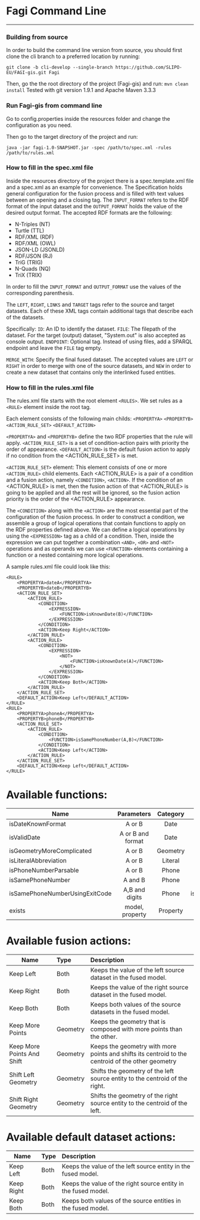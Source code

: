 # Fagi Command Line 
___
### Building from source
In order to build the command line version from source, you should first clone the cli branch to a preferred location by running:

`git clone -b cli-develop --single-branch https://github.com/SLIPO-EU/FAGI-gis.git Fagi`

Then, go the the root directory of the project (Fagi-gis) and run:
`mvn clean install`
Tested with git version 1.9.1 and Apache Maven 3.3.3

### Run Fagi-gis from command line
Go to config.properties inside the resources folder and change the configuration as you need.

Then go to the target directory of the project and run:

`java -jar fagi-1.0-SNAPSHOT.jar -spec /path/to/spec.xml -rules /path/to/rules.xml`

### How to fill in the spec.xml file
Inside the resources directory of the project there is a spec.template.xml file and a spec.xml as an example for convenience. The Specification holds general configuration for the fusion process and is filled with text values between an opening and a closing tag. 
The `INPUT_FORMAT` refers to the RDF format of the input dataset and the `OUTPUT_FORMAT` holds the value of the desired output format. The accepted RDF formats are the following:

* N-Triples (NT)
* Turtle (TTL)
* RDF/XML (RDF)
* RDF/XML (OWL)
* JSON-LD (JSONLD)
* RDF/JSON (RJ)
* TriG (TRIG)
* N-Quads (NQ)
* TriX (TRIX)

In order to fill the `INPUT_FORMAT` and `OUTPUT_FORMAT` use the values of the corresponding parenthesis.

The `LEFT`, `RIGHT`, `LINKS` and `TARGET` tags refer to the source and target datasets. Each of these XML tags contain additional tags that describe each of the datasets.

Specifically:
`ID`: An ID to identify the dataset.
`FILE`: The filepath of the dataset. For the target (output) dataset, "System.out" is also accepted as console output.
`ENDPOINT`: Optional tag. Instead of using files, add a SPARQL endpoint and leave the `FILE` tag empty.

`MERGE_WITH`: Specify the final fused dataset. The accepted values are `LEFT` or `RIGHT` in order to merge with one of the source datasets, and `NEW` in order to create a new dataset that contains only the interlinked fused entities. 

### How to fill in the rules.xml file

The rules.xml file starts with the root element `<RULES>`.
We set rules as a `<RULE>` element inside the root tag. 

Each <RULE> element consists of the following main childs:
`<PROPERTYA>`
`<PROPERTYB>`
`<ACTION_RULE_SET>`
`<DEFAULT_ACTION>`

`<PROPERTYA>` and `<PROPERTYB>` define the two RDF properties that the rule will apply.
`<ACTION_RULE_SET>` is a set of condition-action pairs with priority the order of appearance.
`<DEFAULT_ACTION>` is the default fusion action to apply if no condition from the <ACTION_RULE_SET> is met.

`<ACTION_RULE_SET>` element:
This element consists of one or more `<ACTION_RULE>` child elements. 
Each <ACTION_RULE> is a pair of a condition and a fusion action, namely `<CONDITION>`, `<ACTION>`.
If the condition of an <ACTION_RULE> is met, then the fusion action of that <ACTION_RULE> is going to be applied and all the rest will be ignored, so the fusion action priority is the order of the <ACTION_RULE> appearance. 

The `<CONDITION>` along with the `<ACTION>` are the most essential part of the configuration of the fusion process. 
In order to construct a condition, we assemble a group of logical operations that contain functions to apply on the RDF properties defined above.
We can define a logical operations by using the `<EXPRESSION>` tag as a child of a condition. 
Then, inside the expression we can put together a combination `<AND>`, `<OR>` and `<NOT>` operations and as operands we can use `<FUNCTION>` elements containing a function or a nested <EXPRESSION> containing more logical operations.

A sample rules.xml file could look like this: 

<RULES>

	<RULE>
		<PROPERTYA>dateA</PROPERTYA>
		<PROPERTYB>dateB</PROPERTYB>
		<ACTION_RULE_SET>
			<ACTION_RULE>
				<CONDITION>
					<EXPRESSION>
						<FUNCTION>isKnownDate(B)</FUNCTION>
					</EXPRESSION>
				</CONDITION>
				<ACTION>Keep Right</ACTION>
			</ACTION_RULE>			
			<ACTION_RULE>
				<CONDITION>
					<EXPRESSION>
						<NOT>
							<FUNCTION>isKnownDate(A)</FUNCTION>
						</NOT>
					</EXPRESSION>
				</CONDITION>
				<ACTION>Keep Both</ACTION>
			</ACTION_RULE>		
		</ACTION_RULE_SET>
		<DEFAULT_ACTION>Keep Left</DEFAULT_ACTION>
	</RULE>
	<RULE>
		<PROPERTYA>phoneA</PROPERTYA>
		<PROPERTYB>phoneB</PROPERTYB>
		<ACTION_RULE_SET>
			<ACTION_RULE>
				<CONDITION>
					<FUNCTION>isSamePhoneNumber(A,B)</FUNCTION>
				</CONDITION>
				<ACTION>Keep Left</ACTION>
			</ACTION_RULE>		
		</ACTION_RULE_SET>
		<DEFAULT_ACTION>Keep Left</DEFAULT_ACTION>
	</RULE>	
	
</RULES>

# Available functions:
| Name        | Parameters     | Category  | Example
| ------------- |:-------------:| :-----:|:-----:|
| isDateKnownFormat      | A or B | Date | isDateKnowFormat(A)
| isValidDate      | A or B and format | Date | isValidDate(A, DD/MM/YYYY)
| isGeometryMoreComplicated | A or B |  Geometry | isGeometryMoreComplicated(B)
| isLiteralAbbreviation | A or B | Literal | isLiteralAbbreviation(B) 
| isPhoneNumberParsable | A or B | Phone | isPhoneNumberParsable(A) 
| isSamePhoneNumber | A and B | Phone | isSamePhoneNumber(A,B)  
| isSamePhoneNumberUsingExitCode | A,B and digits | Phone | isSamePhoneNumberUsingExitCode(A,B,0030)  
| exists | model, property | Property | exists(A,ht&#8203;tp://www.w3.org/2000/01/rdf-schema#label)  


# Available fusion actions:
| Name        | Type | Description
| ------------- |:-------------|:------|
| Keep Left | Both | Keeps the value of the left source dataset in the fused model.
| Keep Right | Both | Keeps the value of the right source dataset in the fused model.
| Keep Both | Both | Keeps both values of the source datasets in the fused model.
| Keep More Points | Geometry | Keeps the geometry that is composed with more points than the other.
| Keep More Points And Shift | Geometry | Keeps the geometry with more points and shifts its centroid to the centroid of the other geometry
| Shift Left Geometry | Geometry | Shifts the geometry of the left source entity to the centroid of the right.
| Shift Right Geometry | Geometry | Shifts the geometry of the right source entity to the centroid of the left.

# Available default dataset actions:
| Name        | Type | Description
| ------------- |:-------------|:------|
| Keep Left | Both | Keeps the value of the left source entity in the fused model.
| Keep Right | Both | Keeps the value of the right source entity in the fused model.
| Keep Both | Both | Keeps both values of the source entities in the fused model.

